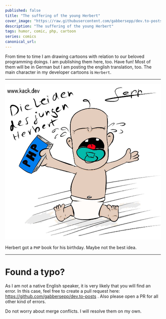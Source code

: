 ```yaml
---
published: false
title: "The suffering of the young Herbert"
cover_image: "https://raw.githubusercontent.com/gabbersepp/dev.to-posts/master/blog-posts/comics/herbert-birthday/assets/1228974339942420480.jpg"
description: "The suffering of the young Herbert"
tags: humor, comic, php, cartoon
series: comics
canonical_url:
---
```


From time to time I am drawing cartoons with relation to our beloved programming doings. I am publishing them here, too. Have fun! Most of them will be in German but I am posting the english translation, too.
The main character in my developer cartoons is `Herbert`.

----

![Herberts birthday gift](./assets/1228974339942420480.jpg)

Herbert got a `PHP` book for his birthday. Maybe not the best idea.

----

# Found a typo?
As I am not a native English speaker, it is very likely that you will find an error. In this case, feel free to create a pull request here: https://github.com/gabbersepp/dev.to-posts . Also please open a PR for all other kind of errors.

Do not worry about merge conflicts. I will resolve them on my own. 
